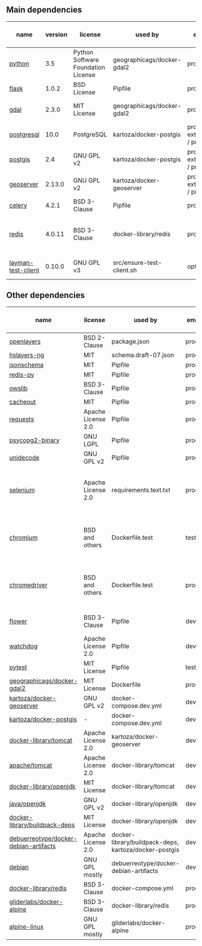 
## Main dependencies

| name | version | license | used by | env | bin or src | purpose |
| --- | --- | --- | --- | --- | --- | --- |
| [python](http://www.gdal.org/) | 3.5 | Python Software Foundation License | geographicags/docker-gdal2 | prod | bin | to communicate |
| [flask](http://flask.pocoo.org/) | 1.0.2 | BSD License | Pipfile | prod | bin | to build REST API |
| [gdal](http://www.gdal.org/) | 2.3.0 | MIT License | geographicags/docker-gdal2 | prod | bin | to import vector files into DB |
| [postgresql](https://www.postgresql.org/) | 10.0 | PostgreSQL | kartoza/docker-postgis | prod-external / prod | bin | to store vector data effectively |
| [postgis](https://postgis.net/) | 2.4 | GNU GPL v2 | kartoza/docker-postgis | prod-external / prod | bin | to store vector data effectively |
| [geoserver](https://github.com/geoserver/geoserver) | 2.13.0 | GNU GPL v2 | kartoza/docker-geoserver | prod-external / prod | bin | to provide WMS/WFS endpoints |
| [celery](http://www.celeryproject.org/) | 4.2.1 | BSD 3-Clause | Pipfile | prod | bin | asynchronous task runner |
| [redis](https://redis.io/) | 4.0.11 | BSD 3-Clause | docker-library/redis | prod | bin | celery message broker, source of truth for server side |
| [layman-test-client](https://github.com/jirik/layman-test-client) | 0.10.0 | GNU GPL v3 | src/ensure-test-client.sh | opt | bin | to demonstrate communication with REST API |

## Other dependencies

| name | license | used by | env | bin or src | purpose |
| --- | --- | --- | --- | --- | --- |
| [openlayers](https://openlayers.org/) | BSD 2-Clause | package.json | prod | bin | |
| [hslayers-ng](https://github.com/hslayers/hslayers-ng) | MIT | schema.draft-07.json | prod | src | |
| [jsonschema](https://github.com/Julian/jsonschema) | MIT | Pipfile | prod | bin | |
| [redis-py](https://github.com/andymccurdy/redis-py) | MIT | Pipfile | prod | bin | |
| [owslib](https://github.com/geopython/OWSLib) | BSD 3-Clause | Pipfile | prod | bin | |
| [cacheout](https://github.com/dgilland/cacheout) | MIT | Pipfile | prod | bin | |
| [requests](http://python-requests.org) | Apache License 2.0 | Pipfile | prod | bin | |
| [psycopg2-binary](https://github.com/psycopg/psycopg2) | GNU LGPL | Pipfile | prod | bin | |
| [unidecode](https://github.com/avian2/unidecode) | GNU GPL v2 | Pipfile | prod | bin | |
| [selenium](https://www.chromium.org/) | Apache License 2.0 | requirements.text.txt | prod | bin | for client-side map rendering and integration testing |
| [chromium](https://www.chromium.org/) | BSD and others | Dockerfile.test | test | prod | for client-side map rendering and integration testing |
| [chromedriver](http://chromedriver.chromium.org/) | BSD and others | Dockerfile.test | prod | bin | for client-side map rendering and integration testing |
| [flower](https://github.com/mher/flower) | BSD 3-Clause | Pipfile | dev | bin | to monitor celery tasks |
| [watchdog](https://github.com/gorakhargosh/watchdog) | Apache License 2.0 | Pipfile | dev | bin | |
| [pytest](https://pytest.org/) | MIT License | Pipfile | test | bin | |
| [geographicags/docker-gdal2](https://github.com/GeographicaGS/Docker-GDAL2) | MIT License | Dockerfile | prod | bin | |
| [kartoza/docker-geoserver](https://github.com/kartoza/docker-geoserver) | GNU GPL v2 | docker-compose.dev.yml | dev | bin | |
| [kartoza/docker-postgis](https://github.com/kartoza/docker-postgis) | - | docker-compose.dev.yml | dev | bin | |
| [docker-library/tomcat](https://github.com/docker-library/tomcat) | Apache License 2.0 | kartoza/docker-geoserver | dev | bin | |
| [apache/tomcat](http://tomcat.apache.org/) | Apache License 2.0 | docker-library/tomcat | dev | bin | |
| [docker-library/openjdk](https://github.com/docker-library/openjdk) | MIT License | docker-library/tomcat | dev | bin | |
| [java/openjdk](http://openjdk.java.net/) | GNU GPL v2 | docker-library/openjdk | dev | bin | |
| [docker-library/buildpack-deps](https://github.com/docker-library/buildpack-deps) | MIT License | docker-library/openjdk | dev | bin | |
| [debuerreotype/docker-debian-artifacts](https://github.com/debuerreotype/docker-debian-artifacts) | Apache License 2.0 | docker-library/buildpack-deps, kartoza/docker-postgis | dev | bin | |
| [debian](https://www.debian.org/) | GNU GPL mostly | debuerreotype/docker-debian-artifacts | dev | bin | |
| [docker-library/redis](https://github.com/docker-library/redis) | BSD 3-Clause | docker-compose.yml | prod | bin | |
| [gliderlabs/docker-alpine](https://github.com/gliderlabs/docker-alpine) | BSD 3-Clause | docker-library/redis | prod | bin | |
| [alpine-linux](https://alpinelinux.org/) | GNU GPL mostly | gliderlabs/docker-alpine | prod | bin | |
